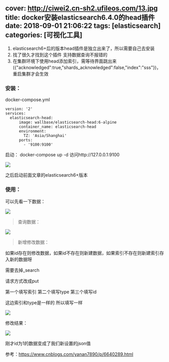 cover: http://ciwei2.cn-sh2.ufileos.com/13.jpg
title: docker安装elasticsearch6.4.0的head插件
date: 2018-09-01 21:06:22
tags: [elasticsearch]
categories: [可视化工具]
---
1. elasticsearch6+后的版本head插件是独立出来了，所以需要自己去安装
2. 找了很久才找到这个插件 支持数据查询不报错的
3. 在集群环境下使用head添加索引，需等待界面跳出来({"acknowledged":true,"shards_acknowledged":false,"index":"sss"})，重启集群才会生效
<!--more-->

### 安装：
docker-compose.yml
```
version: '2'
services:
  elasticsearch-head:
      image: wallbase/elasticsearch-head:6-alpine
      container_name: elasticsearch-head
      environment:
        TZ: 'Asia/Shanghai'
      ports:
        - '9100:9100'
```
启动：
docker-compose up -d
访问http://127.0.0.1:9100

![](/images/elasticsearch-head界面.jpg)

之后启动前面文章的elasticsearch6+版本

### 使用：
可以先看一下数据：

![](/images/数据浏览.jpg)

> 查询数据：

![](/images/查询数据.jpg)

> 新增修改数据：

如果id存在则修改数据，如果id不存在则新建数据，如果索引不存在则新建索引存入新的数据呀

需要去掉_search

请求方式改成put

第一个填写索引 第二个填写type 第三个填写id

这边索引和type是一样的 所以填写一样

![](/images/修改数据.jpg)

修改结果：

![](/images/修改结果.jpg)

刚才id为1的数据变成了我们新设置的json值

参考：https://www.cnblogs.com/yanan7890/p/6640289.html